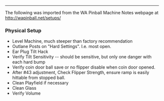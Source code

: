 ***
The following was imported from the WA Pinball Machine Notes webpage at http://wapinball.net/setups/
### Physical Setup
-   Level Machine, much steeper than factory recommendation
-   Outlane Posts on "Hard Settings". I.e. most open.
-   Ear Plug Tilt Hack
-   Verify Tilt Sensitivity -- should be sensitive, but only one danger with each hard bump
-   Verify coin door ball save or no flipper disable when coin door opened.
-   After #43 adjustment, Check Flipper Strength, ensure ramp is easily hittable from stopped ball.
-   Clean Playfield if necessary
-   Clean Glass
-   Verify Volume
